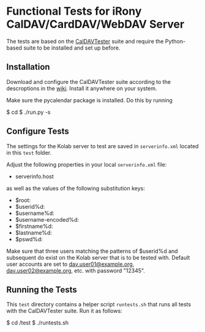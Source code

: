 Functional Tests for iRony CalDAV/CardDAV/WebDAV Server
=======================================================

The tests are based on the [CalDAVTester][1] suite and require the Python-based
suite to be installed and set up before.


Installation
------------

Download and configure the CalDAVTester suite according to the descroptions
in the [wiki][1]. Install it anywhere on your system.

Make sure the pycalendar package is installed. Do this by running

  $ cd <path-to-caldavtester-directory>
  $ ./run.py -s



Configure Tests
---------------

The settings for the Kolab server to test are saved in `serverinfo.xml`
located in this `test` folder.

Adjust the following properties in your local `serverinfo.xml` file:

* serverinfo.host

as well as the values of the following substitution keys:

* $root:
* $userid%d:
* $username%d:
* $username-encoded%d:
* $firstname%d:
* $lastname%d:
* $pswd%d:

Make sure that three users matching the patterns of $userid%d and subsequent do
exist on the Kolab server that is to be tested with. Default user accounts
are set to dav.user01@example.org, dav.user02@example.org, etc. with password "12345".


Running the Tests
-----------------

This `test` directory contains a helper script `runtests.sh` that runs all
tests with the CalDAVTester suite. Run it as follows:

  $ cd <iRony-directory>/test
  $ ./runtests.sh <path-to-caldavtester-directory>


[1]: http://trac.calendarserver.org/wiki/CalDAVTester
